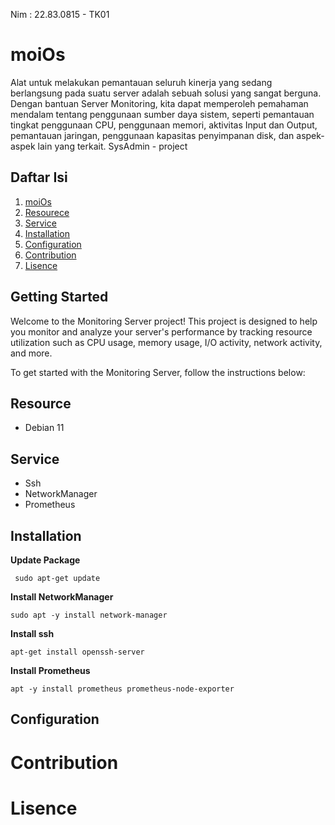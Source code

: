 Nim    : 22.83.0815 - TK01

# moiOs
Alat untuk melakukan pemantauan seluruh kinerja yang sedang berlangsung pada suatu server adalah sebuah solusi yang sangat berguna. Dengan bantuan Server Monitoring, kita dapat memperoleh pemahaman mendalam tentang penggunaan sumber daya sistem, seperti pemantauan tingkat penggunaan CPU, penggunaan memori, aktivitas Input dan Output, pemantauan jaringan, penggunaan kapasitas penyimpanan disk, dan aspek-aspek lain yang terkait.
SysAdmin - project

## Daftar Isi
1. [moiOs](#moiOs)
2. [Resourece](##Resource)
3. [Service](##Service)
4. [Installation](##Installation)
5. [Configuration](##Configuration)
6. [Contribution](#Contribution)
7. [Lisence](#Lisence)

## Getting Started

Welcome to the Monitoring Server project! This project is designed to help you monitor and analyze your server's performance by tracking resource utilization such as CPU usage, memory usage, I/O activity, network activity, and more.

To get started with the Monitoring Server, follow the instructions below:

## Resource
   - Debian 11

## Service
   - Ssh
   - NetworkManager
   - Prometheus

## Installation
   **Update Package**
   ```shell
    sudo apt-get update
   ```

   **Install NetworkManager** 
   ```shell
   sudo apt -y install network-manager
   ```

   **Install ssh**
   ```shell
   apt-get install openssh-server
   ```

   **Install Prometheus**
   ```shell
   apt -y install prometheus prometheus-node-exporter
   ```

   
## Configuration
# Contribution
# Lisence
